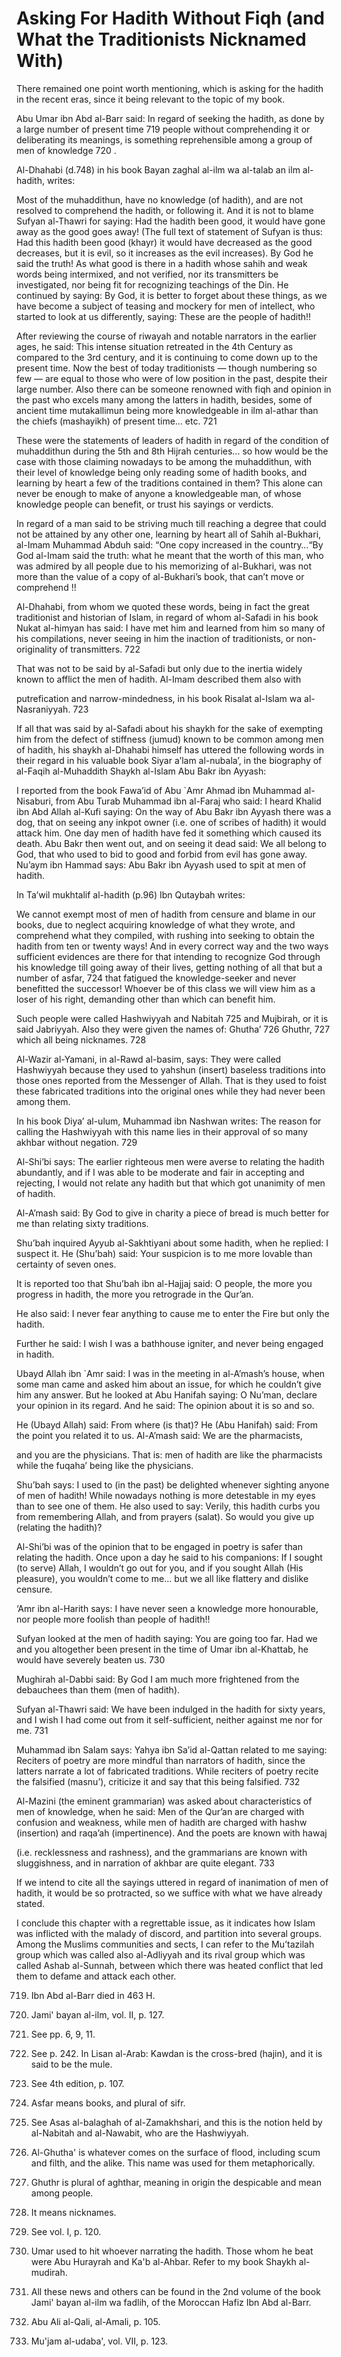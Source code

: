 Asking For Hadith Without Fiqh (and What the Traditionists Nicknamed With)
==========================================================================

  
  
  

There remained one point worth mentioning, which is asking for the
hadith in the recent eras, since it being relevant to the topic of my
book.

Abu Umar ibn Abd al-Barr said: In regard of seeking the hadith, as done
by a large number of present time <span id="_anchor_719"></span>719
people without comprehending it or deliberating its meanings, is
something reprehensible among a group of men of knowledge <span
id="_anchor_720"></span>720 .

Al-Dhahabi (d.748) in his book Bayan zaghal al-ilm wa al-talab an ilm
al-hadith, writes:

Most of the muhaddithun, have no knowledge (of hadith), and are not
resolved to comprehend the hadith, or following it. And it is not to
blame Sufyan al-Thawri for saying: Had the hadith been good, it would
have gone away as the good goes away! (The full text of statement of
Sufyan is thus: Had this hadith been good (khayr) it would have
decreased as the good decreases, but it is evil, so it increases as the
evil increases). By God he said the truth! As what good is there in a
hadith whose sahih and weak words being intermixed, and not verified,
nor its transmitters be investigated, nor being fit for recognizing
teachings of the Din. He continued by saying: By God, it is better to
forget about these things, as we have become a subject of teasing and
mockery for men of intellect, who started to look at us differently,
saying: These are the people of hadith!!

After reviewing the course of riwayah and notable narrators in the
earlier ages, he said: This intense situation retreated in the 4th
Century as compared to the 3rd century, and it is continuing to come
down up to the present time. Now the best of today traditionists —
though numbering so few — are equal to those who were of low position in
the past, despite their large number. Also there can be someone renowned
with fiqh and opinion in the past who excels many among the latters in
hadith, besides, some of ancient time mutakallimun being more
knowledgeable in ilm al-athar than the chiefs (mashayikh) of present
time... etc. <span id="_anchor_721"></span>721

These were the statements of leaders of hadith in regard of the
condition of muhaddithun during the 5th and 8th Hijrah centuries... so
how would be the case with those claiming nowadays to be among the
muhaddithun, with their level of knowledge being only reading some of
hadith books, and learning by heart a few of the traditions contained in
them? This alone can never be enough to make of anyone a knowledgeable
man, of whose knowledge people can benefit, or trust his sayings or
verdicts.

In regard of a man said to be striving much till reaching a degree that
could not be attained by any other one, learning by heart all of Sahih
al-Bukhari, al-Imam Muhammad Abduh said: “One copy increased in the
country…“By God al-Imam said the truth: what he meant that the worth of
this man, who was admired by all people due to his memorizing of
al-Bukhari, was not more than the value of a copy of al-Bukhari’s book,
that can’t move or comprehend !!

Al-Dhahabi, from whom we quoted these words, being in fact the great
traditionist and historian of Islam, in regard of whom al-Safadi in his
book Nukat al-himyan has said: I have met him and learned from him so
many of his compilations, never seeing in him the inaction of
traditionists, or non-originality of transmitters. <span
id="_anchor_722"></span>722

That was not to be said by al-Safadi but only due to the inertia widely
known to afflict the men of hadith. Al-Imam described them also with

putrefication and narrow-mindedness, in his book Risalat al-Islam wa
al-Nasraniyyah. <span id="_anchor_723"></span>723

If all that was said by al-Safadi about his shaykh for the sake of
exempting him from the defect of stiffness (jumud) known to be common
among men of hadith, his shaykh al-Dhahabi himself has uttered the
following words in their regard in his valuable book Siyar a’lam
al-nubala’, in the biography of al-Faqih al-Muhaddith Shaykh al-Islam
Abu Bakr ibn Ayyash:

I reported from the book Fawa’id of Abu \`Amr Ahmad ibn Muhammad
al-Nisaburi, from Abu Turab Muhammad ibn al-Faraj who said: I heard
Khalid ibn Abd Allah al-Kufi saying: On the way of Abu Bakr ibn Ayyash
there was a dog, that on seeing any inkpot owner (i.e. one of scribes of
hadith) it would attack him. One day men of hadith have fed it something
which caused its death. Abu Bakr then went out, and on seeing it dead
said: We all belong to God, that who used to bid to good and forbid from
evil has gone away. Nu’aym ibn Hammad says: Abu Bakr ibn Ayyash used to
spit at men of hadith.

In Ta’wil mukhtalif al-hadith (p.96) Ibn Qutaybah writes:

We cannot exempt most of men of hadith from censure and blame in our
books, due to neglect acquiring knowledge of what they wrote, and
comprehend what they compiled, with rushing into seeking to obtain the
hadith from ten or twenty ways! And in every correct way and the two
ways sufficient evidences are there for that intending to recognize God
through his knowledge till going away of their lives, getting nothing of
all that but a number of asfar, <span id="_anchor_724"></span>724 that
fatigued the knowledge-seeker and never benefitted the successor!
Whoever be of this class we will view him as a loser of his right,
demanding other than which can benefit him.

Such people were called Hashwiyyah and Nabitah <span
id="_anchor_725"></span>725 and Mujbirah, or it is said Jabriyyah. Also
they were given the names of: Ghutha’ <span id="_anchor_726"></span>726
Ghuthr, <span id="_anchor_727"></span>727 which all being nicknames.
<span id="_anchor_728"></span>728

Al-Wazir al-Yamani, in al-Rawd al-basim, says: They were called
Hashwiyyah because they used to yahshun (insert) baseless traditions
into those ones reported from the Messenger of Allah. That is they used
to foist these fabricated traditions into the original ones while they
had never been among them.

In his book Diya’ al-ulum, Muhammad ibn Nashwan writes: The reason for
calling the Hashwiyyah with this name lies in their approval of so many
akhbar without negation. <span id="_anchor_729"></span>729

Al-Shi’bi says: The earlier righteous men were averse to relating the
hadith abundantly, and if I was able to be moderate and fair in
accepting and rejecting, I would not relate any hadith but that which
got unanimity of men of hadith.

Al-A’mash said: By God to give in charity a piece of bread is much
better for me than relating sixty traditions.

Shu’bah inquired Ayyub al-Sakhtiyani about some hadith, when he replied:
I suspect it. He (Shu’bah) said: Your suspicion is to me more lovable
than certainty of seven ones.

It is reported too that Shu’bah ibn al-Hajjaj said: O people, the more
you progress in hadith, the more you retrograde in the Qur’an.

He also said: I never fear anything to cause me to enter the Fire but
only the hadith.

Further he said: I wish I was a bathhouse igniter, and never being
engaged in hadith.

Ubayd Allah ibn \`Amr said: I was in the meeting in al-A’mash’s house,
when some man came and asked him about an issue, for which he couldn’t
give him any answer. But he looked at Abu Hanifah saying: O Nu’man,
declare your opinion in its regard. And he said: The opinion about it is
so and so.

He (Ubayd Allah) said: From where (is that)? He (Abu Hanifah) said: From
the point you related it to us. Al-A’mash said: We are the pharmacists,

and you are the physicians. That is: men of hadith are like the
pharmacists while the fuqaha’ being like the physicians.

Shu’bah says: I used to (in the past) be delighted whenever sighting
anyone of men of hadith! While nowadays nothing is more detestable in my
eyes than to see one of them. He also used to say: Verily, this hadith
curbs you from remembering Allah, and from prayers (salat). So would you
give up (relating the hadith)?

Al-Shi’bi was of the opinion that to be engaged in poetry is safer than
relating the hadith. Once upon a day he said to his companions: If I
sought (to serve) Allah, I wouldn’t go out for you, and if you sought
Allah (His pleasure), you wouldn’t come to me... but we all like
flattery and dislike censure.

‘Amr ibn al-Harith says: I have never seen a knowledge more honourable,
nor people more foolish than people of hadith!!

Sufyan looked at the men of hadith saying: You are going too far. Had we
and you altogether been present in the time of Umar ibn al-Khattab, he
would have severely beaten us. <span id="_anchor_730"></span>730

Mughirah al-Dabbi said: By God I am much more frightened from the
debauchees than them (men of hadith).

Sufyan al-Thawri said: We have been indulged in the hadith for sixty
years, and I wish I had come out from it self-sufficient, neither
against me nor for me. <span id="_anchor_731"></span>731

Muhammad ibn Salam says: Yahya ibn Sa’id al-Qattan related to me saying:
Reciters of poetry are more mindful than narrators of hadith, since the
latters narrate a lot of fabricated traditions. While reciters of poetry
recite the falsified (masnu’), criticize it and say that this being
falsified. <span id="_anchor_732"></span>732

Al-Mazini (the eminent grammarian) was asked about characteristics of
men of knowledge, when he said: Men of the Qur’an are charged with
confusion and weakness, while men of hadith are charged with hashw
(insertion) and raqa’ah (impertinence). And the poets are known with
hawaj

(i.e. recklessness and rashness), and the grammarians are known with
sluggishness, and in narration of akhbar are quite elegant. <span
id="_anchor_733"></span>733

If we intend to cite all the sayings uttered in regard of inanimation of
men of hadith, it would be so protracted, so we suffice with what we
have already stated.

I conclude this chapter with a regrettable issue, as it indicates how
Islam was inflicted with the malady of discord, and partition into
several groups. Among the Muslims communities and sects, I can refer to
the Mu’tazilah group which was called also al-Adliyyah and its rival
group which was called Ashab al-Sunnah, between which there was heated
conflict that led them to defame and attack each other.

719. Ibn Abd al-Barr died in 463 H.

720. Jami' bayan al-ilm, vol. II, p. 127.

721. See pp. 6, 9, 11.

722. See p. 242. In Lisan al-Arab: Kawdan is the cross-bred (hajin), and
it is said to be the mule.

723. See 4th edition, p. 107.

724. Asfar means books, and plural of sifr.

725. See Asas al-balaghah of al-Zamakhshari, and this is the notion held
by al-Nabitah and al-Nawabit, who are the Hashwiyyah.

726. Al-Ghutha' is whatever comes on the surface of flood, including
scum and filth, and the alike. This name was used for them
metaphorically.

727. Ghuthr is plural of aghthar, meaning in origin the despicable and
mean among people.

728. It means nicknames.

729. See vol. I, p. 120.

730. Umar used to hit whoever narrating the hadith. Those whom he beat
were Abu Hurayrah and Ka'b al-Ahbar. Refer to my book Shaykh al-mudirah.

731. All these news and others can be found in the 2nd volume of the
book Jami' bayan al-ilm wa fadlih, of the Moroccan Hafiz Ibn Abd
al-Barr.

732. Abu Ali al-Qali, al-Amali, p. 105.

733. Mu'jam al-udaba', vol. VII, p. 123.
